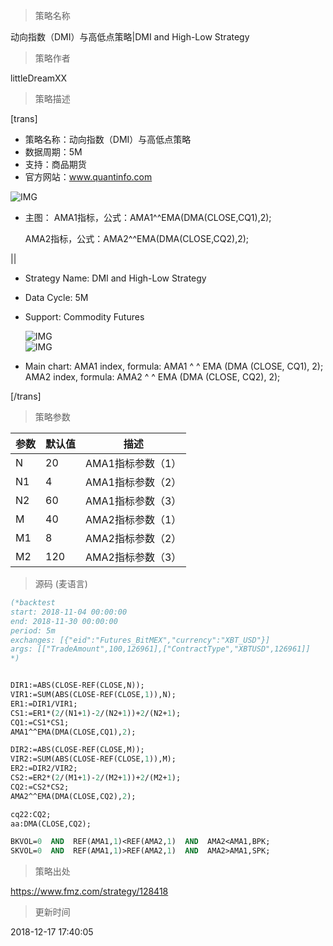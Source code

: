 
> 策略名称

动向指数（DMI）与高低点策略|DMI and High-Low Strategy

> 策略作者

littleDreamXX

> 策略描述

[trans]
- 策略名称：动向指数（DMI）与高低点策略
- 数据周期：5M
- 支持：商品期货
- 官方网站：www.quantinfo.com



![IMG](https://www.fmz.com/upload/asset/739ea1e668541f362205d9b5acb43372.png)

- 主图：
  AMA1指标，公式：AMA1^^EMA(DMA(CLOSE,CQ1),2);

  AMA2指标，公式：AMA2^^EMA(DMA(CLOSE,CQ2),2);

||

- Strategy Name: DMI and High-Low Strategy
- Data Cycle: 5M
- Support: Commodity Futures

  ![IMG](https://www.fmz.com/upload/asset/e373cde011ba569f143e399a6f51528d.png)  
  ![IMG](https://www.fmz.com/upload/asset/9c51e404853a232c50c6ef12bb809e7d.png) 

- Main chart:
  AMA1 index, formula: AMA1 ^ ^ EMA (DMA (CLOSE, CQ1), 2);
  AMA2 index, formula: AMA2 ^ ^ EMA (DMA (CLOSE, CQ2), 2);

[/trans]

> 策略参数



|参数|默认值|描述|
|----|----|----|
|N|20|AMA1指标参数（1）|AMA1 index parameter(1)|
|N1|4|AMA1指标参数（2）|AMA1 index parameter(2)|
|N2|60|AMA1指标参数（3）|AMA1 index parameter(3)|
|M|40|AMA2指标参数（1）|AMA2 index parameter(1)|
|M1|8|AMA2指标参数（2）|AMA2 index parameter(2)|
|M2|120|AMA2指标参数（3）|AMA2 index parameter(3)|


> 源码 (麦语言)

``` pascal
(*backtest
start: 2018-11-04 00:00:00
end: 2018-11-30 00:00:00
period: 5m
exchanges: [{"eid":"Futures_BitMEX","currency":"XBT_USD"}]
args: [["TradeAmount",100,126961],["ContractType","XBTUSD",126961]]
*)


DIR1:=ABS(CLOSE-REF(CLOSE,N));
VIR1:=SUM(ABS(CLOSE-REF(CLOSE,1)),N);
ER1:=DIR1/VIR1;
CS1:=ER1*(2/(N1+1)-2/(N2+1))+2/(N2+1);
CQ1:=CS1*CS1;
AMA1^^EMA(DMA(CLOSE,CQ1),2);

DIR2:=ABS(CLOSE-REF(CLOSE,M));
VIR2:=SUM(ABS(CLOSE-REF(CLOSE,1)),M);
ER2:=DIR2/VIR2;
CS2:=ER2*(2/(M1+1)-2/(M2+1))+2/(M2+1);
CQ2:=CS2*CS2;
AMA2^^EMA(DMA(CLOSE,CQ2),2);

cq22:CQ2;
aa:DMA(CLOSE,CQ2);

BKVOL=0  AND  REF(AMA1,1)<REF(AMA2,1)  AND  AMA2<AMA1,BPK;
SKVOL=0  AND  REF(AMA1,1)>REF(AMA2,1)  AND  AMA2>AMA1,SPK;
```

> 策略出处

https://www.fmz.com/strategy/128418

> 更新时间

2018-12-17 17:40:05
